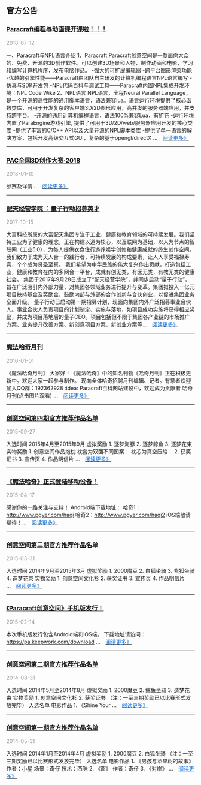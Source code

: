 ## 官方公告
### [Paracraft编程与动画课开课啦！！！](https://keepwork.com/official/paracraft/offline-courses)

<font color=#999>2018-07-12</font>

一、Paracraft与NPL语言介绍 1、Paracraft Paracraft创意空间是一款面向大众的、免费、开源的3D创作软件。可以创建3D场景和人物，制作动画和电影，学习和编写计算机程序，发布电脑作品。 -强大的可扩展编辑器 -跨平台图形渲染功能 -优越的引擎性能——Paracraft由团队自主研发的计算机编程语言NPL语言编写 -仿真与SDK开发包 -NPL代码百科与调试工具——Paracraft内置NPL集成开发环境：NPL Code Wike 2、NPL语言 NPL语言，全程Neural Parallel Language，是一个开源的高性能的通用脚本语言，语法兼容lua。语言运行环境提供了核心函数类库，可用于开发复杂的客户端3D/2D图形应用，高并发的服务器端应用，并支持跨平台。 -开源的通用计算机编程语言，语法100%兼容Lua，有扩充 -运行环境内置了ParaEngine游戏引擎, 提供了可用于3D/2D/web/服务器应用开发的核心类库 -提供了丰富的C/C++ API以及大量开源的NPL脚本类库 -提供了单一语言的解决方案，包括开发高级交互式GUI，复杂的基于opengl/directX ...&emsp;[<font color=#0366d6>阅读更多》</font>](https://keepwork.com/official/paracraft/offline-courses)
- - - -
### [PAC全国3D创作大赛·2018](https://keepwork.com/official/docs/Resource/news/PAC)

<font color=#999>2018-01-10</font>

参赛及详情...&emsp;[<font color=#0366d6>阅读更多》</font>](https://keepwork.com/official/docs/Resource/news/PAC)

---
### [配天经营学院 ：量子行动招募英才](https://keepwork.com/official/docs/Resource/news/Recruitment)

<font color=#999>2017-10-15</font>

大富科技所属的大富配天集团专注于工业、健康和教育领域的可持续发展。我们坚持工业为了健康的理念，正在构建以道为核心，以互联网为基础，以人为节点的智联网（工业5.0），为每人提供衣食住行游养娱学创修和健康成就的终生创作空间。 我们致力于成为天人合一的践行者，可持续发展的构成要素，让人人享受福禄寿喜，个个成为贤圣至真。 我们希望为中华民族的伟大复兴作出贡献，打造包括工业，健康和教育在内的多网合一平台，成就有创无类，有医无类，有教无类的健康社会。 集团于2017年9月28日成立了“配天经营学院”，并同步启动“量子行动”，旨在广泛吸引内外部力量，对集团各领域业务进行提升与变革。集团拟投入一亿元项目扶持基金及奖励金，鼓励内部与外部的合作创新与合伙创业，以促进集团业务全面升级。 量子行动已启动第一期招募计划，现面向集团内外广泛招募事业合伙人。事业合伙人负责项目的计划制定、实施与落地，如项目成功实施将获得相应奖励，并成为项目落地后的量子CEO。项目包括但不限于集团各产业链的市场推广方案、业务提升改善方案、新创意项目方案、新创业方案等...&emsp;[<font color=#0366d6>阅读更多》</font>](https://keepwork.com/official/docs/Resource/news/Recruitment)

---
### [魔法哈奇月刊](https://keepwork.com/official/docs/Resource/news/haqi_monthlymagazine)

<font color=#999>2016-01-01</font>

《魔法哈奇月刊》 大家好！《魔法哈奇》中的知名刊物《哈奇月刊》正在积极更新中。欢迎大家一起参与制作。 现向全体哈奇招聘月刊编辑、记者。有意者欢迎加入QQ群：192362928 :idea: Paracraft百科网站建设中，欢迎成为贡献者 哈奇月刊(点击图片观看) ...&emsp;[<font color=#0366d6>阅读更多》</font>](https://keepwork.com/official/docs/Resource/news/haqi_monthlymagazine)

---
### [创意空间第四期官方推荐作品名单](https://keepwork.com/official/docs/Resource/news/fourthOfficialrecommendedworks)

<font color=#999>2015-09-27</font>

入选时间 2015年4月至2015年9月 虚拟奖励 1. 逐梦海豚 2. 逐梦鲸鱼 3. 逐梦花束 实物奖励 1. 创意空间作品抱枕 枕套为双面不同图案： 枕芯为真空压缩： 2. 获奖证书 3. 宣传页 4. 作品明信片 ...&emsp;[<font color=#0366d6>阅读更多》</font>](https://keepwork.com/official/docs/Resource/news/fourthOfficialrecommendedworks)

---
### [《魔法哈奇》正式登陆移动设备！](https://keepwork.com/official/docs/Resource/news/ME)

<font color=#999>2015-04-17</font>

感谢你的一路关注与支持！ Android端下载地址： 哈奇1：http://www.pgyer.com/haqi 哈奇2：http://www.pgyer.com/haqi2 iOS端敬请期待！...&emsp;[<font color=#0366d6>阅读更多》</font>](https://keepwork.com/official/docs/Resource/news/ME)

---

### [创意空间第三期官方推荐作品名单](https://keepwork.com/official/docs/Resource/news/thirdOfficialrecommendedworks)

<font color=#999>2015-03-31</font>

入选时间 2014年9月至2015年3月 虚拟奖励 1. 2000魔豆 2. 白狐坐骑 3. 紫狐坐骑 4. 造梦花束 实物奖励 1. 创意空间文化衫 2. 获奖证书 3. 宣传页 4. 作品明信片 ...&emsp;[<font color=#0366d6>阅读更多》</font>](https://keepwork.com/official/docs/Resource/news/thirdOfficialrecommendedworks)

---

### [《Paracraft创意空间》手机版发行！](https://keepwork.com/official/docs/Resource/news/paracraft_ME)

<font color=#999>2015-02-14</font>

本次手机版发行包含Android端和iOS端。 下载地址请访问：https://pa.keepwork.com/download ...&emsp;[<font color=#0366d6>阅读更多》</font>](https://keepwork.com/official/docs/Resource/news/paracraft_ME)

---
### [创意空间第二期官方推荐作品名单](https://keepwork.com/official/docs/Resource/news/secondOfficialrecommendedworks)

<font color=#999>2014-08-31</font>

入选时间 2014年5月至2014年8月 虚拟奖励 1. 2000魔豆 2. 鲸鱼坐骑 3. 造梦花束 实物奖励 1. 创意空间文化衫 2. 获奖证书 （注：一至三期奖励已以比赛形式发放完毕） 入选名单 电影作品 1. 《Shine Your ...&emsp;[<font color=#0366d6>阅读更多》</font>](https://keepwork.com/official/docs/Resource/news/secondOfficialrecommendedworks)

---
### [创意空间第一期官方推荐作品名单](https://keepwork.com/official/docs/Resource/news/firstOfficialrecommendedworks)

<font color=#999>2014-05-31</font>

入选时间 2014年1月至2014年4月 虚拟奖励 1. 2000魔豆 2. 白狐坐骑 （注：一至三期奖励已以比赛形式发放完毕） 入选名单 电影作品 1. 《男孩与苹果树的故事》 作者：小星 场景：奇仔 技术：西咪 2. 《窗》 作者：奇仔 3. 《对岸》 ...&emsp;[<font color=#0366d6>阅读更多》</font>](https://keepwork.com/official/docs/Resource/news/firstOfficialrecommendedworks)

<br>
<br />
<br><br />




